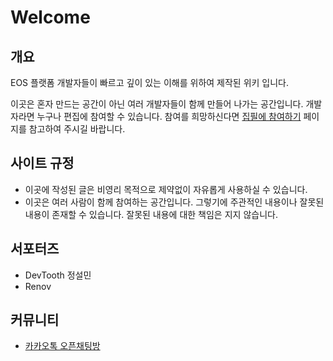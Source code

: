 # Welcome

## 개요

EOS 플랫폼 개발자들이 빠르고 깊이 있는 이해를 위하여 제작된 위키 입니다.

이곳은 혼자 만드는 공간이 아닌 여러 개발자들이 함께 만들어 나가는 공간입니다. 개발자라면 누구나 편집에 참여할 수 있습니다. 참여를 희망하신다면 [집필에 참여하기](writing.md) 페이지를 참고하여 주시길 바랍니다.

## 사이트 규정

* 이곳에 작성된 글은 비영리 목적으로 제약없이 자유롭게 사용하실 수 있습니다.
* 이곳은 여러 사람이 함께 참여하는 공간입니다. 그렇기에 주관적인 내용이나 잘못된 내용이 존재할 수 있습니다. 잘못된 내용에 대한 책임은 지지 않습니다.

## 서포터즈

* DevTooth 정설민
* Renov

## 커뮤니티

* [카카오톡 오픈채팅방](https://open.kakao.com/o/gTSEuC7)

